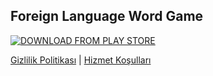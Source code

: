 ## Foreign Language Word Game

[![DOWNLOAD FROM PLAY STORE](https://play.google.com/intl/en_us/badges/static/images/badges/en_badge_web_generic.png)](https://play.google.com/store/apps/details?id=net.codecanyon.ozenorhan61.wordbraingame)

[Gizlilik Politikası](/Gizlilik%20Politikası) | [Hizmet Koşulları](/Hizmet%20Koşulları)
